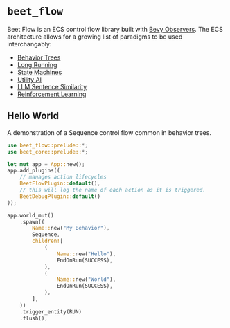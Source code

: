 # `beet_flow`

Beet Flow is an ECS control flow library built with [Bevy Observers][bevy-observers]. The ECS architecture allows for a growing list of paradigms to be used interchangably:
- [Behavior Trees](../../examples/flow/hello_world.rs)
- [Long Running](../../examples/flow/long_running.rs)
- [State Machines](../../examples/flow/state_machine.rs)
- [Utility AI](../../examples/flow/utility_ai.rs)
- [LLM Sentence Similarity](../../examples/ml/hello_ml.rs)
- [Reinforcement Learning](../../examples/ml/frozen_lake_train.rs)

## Hello World

A demonstration of a Sequence control flow common in behavior trees.

```rust
use beet_flow::prelude::*;
use beet_core::prelude::*;

let mut app = App::new();
app.add_plugins((
	// manages action lifecycles
	BeetFlowPlugin::default(),
	// this will log the name of each action as it is triggered.
	BeetDebugPlugin::default()
));

app.world_mut()
	.spawn((
		Name::new("My Behavior"),
		Sequence,
		children![
			(
				Name::new("Hello"),
				EndOnRun(SUCCESS),
			),
			(
				Name::new("World"),
				EndOnRun(SUCCESS),
			),
		],
	))
	.trigger_entity(RUN)
	.flush();
```

[bevy-observers]:https://docs.rs/bevy/latest/bevy/ecs/observer/struct.Observer.html#
